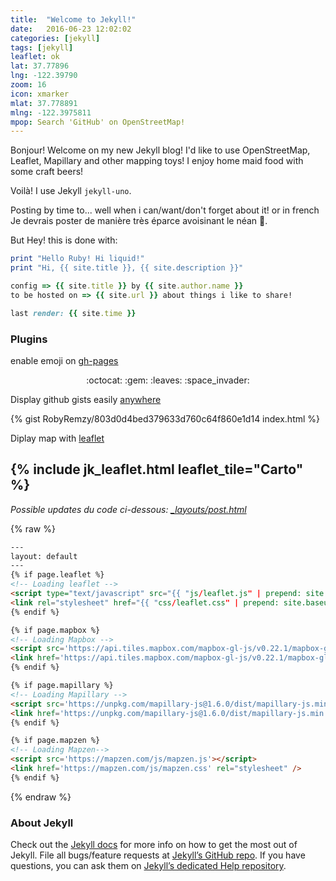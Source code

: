 ```yaml
---
title:  "Welcome to Jekyll!"
date:   2016-06-23 12:02:02
categories: [jekyll]
tags: [jekyll]
leaflet: ok
lat: 37.77896
lng: -122.39790
zoom: 16
icon: xmarker
mlat: 37.778891
mlng: -122.3975811
mpop: Search 'GitHub' on OpenStreetMap!
---
```


Bonjour! Welcome on my new Jekyll blog!
I'd like to use OpenStreetMap, Leaflet, Mapillary and other mapping toys!
I enjoy home maid food with some craft beers!

Voilà! I use Jekyll `jekyll-uno`.

Posting by time to... well when i can/want/don't forget about it! or in french
Je devrais poster de manière très éparce avoisinant le néan :cake:.

But Hey! this is done with:

``` ruby
print "Hello Ruby! Hi liquid!"
print "Hi, {{ site.title }}, {{ site.description }}"

config => {{ site.title }} by {{ site.author.name }}
to be hosted on => {{ site.url }} about things i like to share!

last render: {{ site.time }}

```

### Plugins

enable emoji on [gh-pages](https://help.github.com/articles/emoji-on-github-pages/)

<p><center>:octocat: :gem: :leaves: :space_invader:</center></p>


Display github gists easily [anywhere](https://github.com/jekyll/jekyll-gist)

{% gist RobyRemzy/803d0d4bed379633d760c64f860e1d14 index.html %}

Diplay map with [leaflet](http://leafletjs.com/)

{% include jk_leaflet.html leaflet_tile="Carto" %}
---

*Possible updates du code ci-dessous: <a href="https://raw.githubusercontent.com/RobyRemzy/robyremzy.github.io/master/_layouts/post.html" target="blank">_layouts/post.html</a>*

{% raw %}
```html
---
layout: default
---
{% if page.leaflet %}
<!-- Loading leaflet -->
<script type="text/javascript" src="{{ "js/leaflet.js" | prepend: site.baseurl }}"></script>
<link rel="stylesheet" href="{{ "css/leaflet.css" | prepend: site.baseurl }}">
{% endif %}

{% if page.mapbox %}
<!-- Loading Mapbox -->
<script src='https://api.tiles.mapbox.com/mapbox-gl-js/v0.22.1/mapbox-gl.js'></script>
<link href='https://api.tiles.mapbox.com/mapbox-gl-js/v0.22.1/mapbox-gl.css' rel='stylesheet' />
{% endif %}

{% if page.mapillary %}
<!-- Loading Mapillary -->
<script src='https://unpkg.com/mapillary-js@1.6.0/dist/mapillary-js.min.js'></script>
<link href='https://unpkg.com/mapillary-js@1.6.0/dist/mapillary-js.min.css' rel='stylesheet' />
{% endif %}

{% if page.mapzen %}
<!-- Loading Mapzen-->
<script src='https://mapzen.com/js/mapzen.js'></script>
<link href='https://mapzen.com/js/mapzen.css' rel="stylesheet" />
{% endif %}
```
{% endraw %}


### About Jekyll

Check out the [Jekyll docs][jekyll] for more info on how to get the most out of Jekyll. File all bugs/feature requests at [Jekyll’s GitHub repo][jekyll-gh]. If you have questions, you can ask them on [Jekyll’s dedicated Help repository][jekyll-help].

[jekyll]:      http://jekyllrb.com
[jekyll-gh]:   https://github.com/jekyll/jekyll
[jekyll-help]: https://github.com/jekyll/jekyll-help
